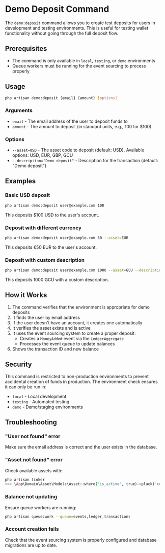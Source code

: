 # Demo Deposit Command

The `demo:deposit` command allows you to create test deposits for users in development and testing environments. This is useful for testing wallet functionality without going through the full deposit flow.

## Prerequisites

- The command is only available in `local`, `testing`, or `demo` environments
- Queue workers must be running for the event sourcing to process properly

## Usage

```bash
php artisan demo:deposit {email} {amount} [options]
```

### Arguments

- `email` - The email address of the user to deposit funds to
- `amount` - The amount to deposit (in standard units, e.g., 100 for $100)

### Options

- `--asset=USD` - The asset code to deposit (default: USD). Available options: USD, EUR, GBP, GCU
- `--description="Demo deposit"` - Description for the transaction (default: "Demo deposit")

## Examples

### Basic USD deposit
```bash
php artisan demo:deposit user@example.com 100
```
This deposits $100 USD to the user's account.

### Deposit with different currency
```bash
php artisan demo:deposit user@example.com 50 --asset=EUR
```
This deposits €50 EUR to the user's account.

### Deposit with custom description
```bash
php artisan demo:deposit user@example.com 1000 --asset=GCU --description="Test GCU deposit"
```
This deposits 1000 GCU with a custom description.

## How it Works

1. The command verifies that the environment is appropriate for demo deposits
2. It finds the user by email address
3. If the user doesn't have an account, it creates one automatically
4. It verifies the asset exists and is active
5. It uses the event sourcing system to create a proper deposit:
   - Creates a `MoneyAdded` event via the `LedgerAggregate`
   - Processes the event queue to update balances
6. Shows the transaction ID and new balance

## Security

This command is restricted to non-production environments to prevent accidental creation of funds in production. The environment check ensures it can only be run in:
- `local` - Local development
- `testing` - Automated testing
- `demo` - Demo/staging environments

## Troubleshooting

### "User not found" error
Make sure the email address is correct and the user exists in the database.

### "Asset not found" error
Check available assets with:
```bash
php artisan tinker
>>> \App\Domain\Asset\Models\Asset::where('is_active', true)->pluck('code')
```

### Balance not updating
Ensure queue workers are running:
```bash
php artisan queue:work --queue=events,ledger,transactions
```

### Account creation fails
Check that the event sourcing system is properly configured and database migrations are up to date.